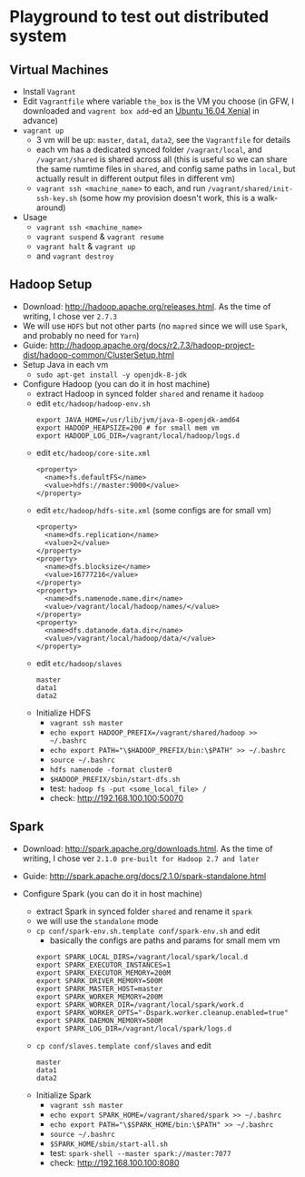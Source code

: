 # Playground to test out distributed system

## Virtual Machines
* Install `Vagrant`
* Edit `Vagrantfile` where variable `the_box` is the VM you choose (in GFW, I downloaded and `vagrent box add`-ed an [Ubuntu 16.04 Xenial](https://cloud-images.ubuntu.com/xenial/current/) in advance)
* `vagrant up`
  * 3 vm will be up: `master`, `data1`, `data2`, see the `Vagrantfile` for details
  * each vm has a dedicated synced folder `/vagrant/local`, and `/vagrant/shared` is shared across all (this is useful so we can share the same rumtime files in `shared`, and config same paths in `local`, but actually result in different output files in different vm)
  * `vagrant ssh <machine_name>` to each, and run `/vagrant/shared/init-ssh-key.sh` (some how my provision doesn't work, this is a walk-around)
* Usage
  * `vagrant ssh <machine_name>`
  * `vagrant suspend` & `vagrant resume`
  * `vagrant halt` & `vagrant up`
  * and `vagrant destroy`

## Hadoop Setup
* Download: http://hadoop.apache.org/releases.html. As the time of writing, I chose ver `2.7.3`
* We will use `HDFS` but not other parts (no `mapred` since we will use `Spark`, and probably no need for `Yarn`)
* Guide: http://hadoop.apache.org/docs/r2.7.3/hadoop-project-dist/hadoop-common/ClusterSetup.html
* Setup Java in each vm
  * `sudo apt-get install -y openjdk-8-jdk`
* Configure Hadoop (you can do it in host machine)
  * extract Hadoop in synced folder `shared` and rename it `hadoop`
  * edit `etc/hadoop/hadoop-env.sh`
    ```
    export JAVA_HOME=/usr/lib/jvm/java-8-openjdk-amd64
    export HADOOP_HEAPSIZE=200 # for small mem vm
    export HADOOP_LOG_DIR=/vagrant/local/hadoop/logs.d
    ```
  * edit `etc/hadoop/core-site.xml`
    ```
    <property>
      <name>fs.defaultFS</name>
      <value>hdfs://master:9000</value>
    </property>
    ```
  * edit `etc/hadoop/hdfs-site.xml` (some configs are for small vm)
    ```
    <property>
      <name>dfs.replication</name>
      <value>2</value>
    </property>
    <property>
      <name>dfs.blocksize</name>
      <value>16777216</value>
    </property>
    <property>
      <name>dfs.namenode.name.dir</name>
      <value>/vagrant/local/hadoop/names/</value>
    </property>
    <property>
      <name>dfs.datanode.data.dir</name>
      <value>/vagrant/local/hadoop/data/</value>
    </property>
    ```
  * edit `etc/hadoop/slaves`
    ```
    master
    data1
    data2
    ```
  * Initialize HDFS
    * `vagrant ssh master`
    * `echo export HADOOP_PREFIX=/vagrant/shared/hadoop >> ~/.bashrc`
    * `echo export PATH="\$HADOOP_PREFIX/bin:\$PATH" >> ~/.bashrc`
    * `source ~/.bashrc`
    * `hdfs namenode -format cluster0`
    * `$HADOOP_PREFIX/sbin/start-dfs.sh`
    * test: `hadoop fs -put <some_local_file> /`
    * check: http://192.168.100.100:50070

## Spark
* Download: http://spark.apache.org/downloads.html. As the time of writing, I chose ver `2.1.0 pre-built for Hadoop 2.7 and later`
* Guide: http://spark.apache.org/docs/2.1.0/spark-standalone.html

* Configure Spark (you can do it in host machine)
  * extract Spark in synced folder `shared` and rename it `spark`
  * we will use the `standalone` mode
  * `cp conf/spark-env.sh.template conf/spark-env.sh` and edit
    * basically the configs are paths and params for small mem vm
    ```
    export SPARK_LOCAL_DIRS=/vagrant/local/spark/local.d
    export SPARK_EXECUTOR_INSTANCES=1
    export SPARK_EXECUTOR_MEMORY=200M
    export SPARK_DRIVER_MEMORY=500M
    export SPARK_MASTER_HOST=master
    export SPARK_WORKER_MEMORY=200M
    export SPARK_WORKER_DIR=/vagrant/local/spark/work.d
    export SPARK_WORKER_OPTS="-Dspark.worker.cleanup.enabled=true"
    export SPARK_DAEMON_MEMORY=500M
    export SPARK_LOG_DIR=/vagrant/local/spark/logs.d
    ```
  * `cp conf/slaves.template conf/slaves` and edit
    ```
    master
    data1
    data2
    ```
  * Initialize Spark
    * `vagrant ssh master`
    * `echo export SPARK_HOME=/vagrant/shared/spark >> ~/.bashrc`
    * `echo export PATH="\$SPARK_HOME/bin:\$PATH" >> ~/.bashrc`
    * `source ~/.bashrc`
    * `$SPARK_HOME/sbin/start-all.sh`
    * test: `spark-shell --master spark://master:7077`
    * check: http://192.168.100.100:8080
